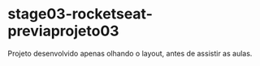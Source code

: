 # stage03-rocketseat-previaprojeto03

Projeto desenvolvido apenas olhando o layout, antes de assistir as aulas.
